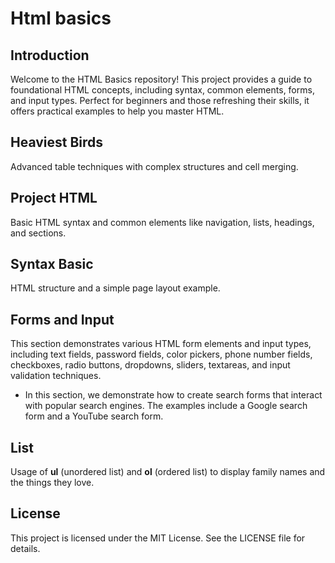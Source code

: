 # Html basics
## Introduction
Welcome to the HTML Basics repository! This project provides a guide to foundational HTML concepts, including syntax, common elements, forms, and input types. Perfect for beginners and those refreshing their skills, it offers practical examples to help you master HTML.

## Heaviest Birds
Advanced table techniques with complex structures and cell merging. 

## Project HTML
Basic HTML syntax and common elements like navigation, lists, headings, and sections.

## Syntax Basic
HTML structure and a simple page layout example.

## Forms and Input
This section demonstrates various HTML form elements and input types, including text fields, password fields, color pickers, phone number fields, checkboxes, radio buttons, dropdowns, sliders, textareas, and input validation techniques.

- In this section, we demonstrate how to create search forms that interact with popular search engines. The examples include a Google search form and a YouTube search form.

## List
Usage of **ul** (unordered list) and **ol** (ordered list) to display family names and the things they love.

## License
This project is licensed under the MIT License. See the LICENSE file for details.